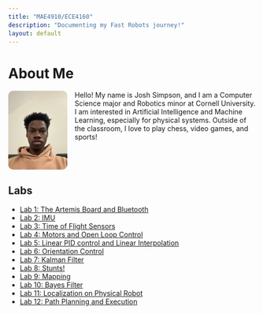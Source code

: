 ```yaml
---
title: "MAE4910/ECE4160"
description: "Documenting my Fast Robots journey!"
layout: default
---
```



# About Me

<div class="bio-container">
    <img src="./assets/images/IMG_0931.jpg" alt="Profile Picture" style="float: left; margin-right: 15px; width: 120px; border-radius: 10px;">
    <p>Hello! My name is Josh Simpson, and I am a Computer Science major and Robotics minor at Cornell University. I am interested in Artificial Intelligence and Machine Learning, especially for physical systems. Outside of the classroom, I love to play chess, video games, and sports!</p>
</div>

<div style="clear: both;"></div>

## Labs
- [Lab 1: The Artemis Board and Bluetooth](docs/pages/lab1.md)
- [Lab 2: IMU](docs/pages/lab2.md)
- [Lab 3: Time of Flight Sensors](docs/pages/lab3.md)
- [Lab 4: Motors and Open Loop Control](docs/pages/lab4.md)
- [Lab 5: Linear PID control and Linear Interpolation](docs/pages/lab5.md)
- [Lab 6: Orientation Control](docs/pages/lab6.md)
- [Lab 7: Kalman Filter](docs/pages/lab7.md)
- [Lab 8: Stunts!](docs/pages/lab8.md)
- [Lab 9: Mapping](docs/pages/lab9.md)
- [Lab 10: Bayes Filter](docs/pages/lab10.md)
- [Lab 11: Localization on Physical Robot](docs/pages/lab11.md)
- [Lab 12: Path Planning and Execution](docs/pages/lab12.md)